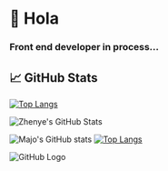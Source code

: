 # 👋 Hola
### Front end developer in process... 

## &#x1f4c8; GitHub Stats


[![Top Langs](https://github-readme-stats.vercel.app/api/top-langs/?username=beck2301&layout=compact&show_icons=true&theme=radical)](https://github.com/anuraghazra/github-readme-stats)

  <img align="center" src="https://github-readme-stats.vercel.app/api?username=beck2301&show_icons=true&line_height=27&count_private=true&title_color=6aa6f8&text_color=8a919a&icon_color=6aa6f8&bg_color=0e1116" alt="Zhenye's GitHub Stats" />


![Majo's GitHub stats](https://github-readme-stats.vercel.app/api?username=beck2301&hide=contribs,prs&theme=buefy&show_icons=true) [![Top Langs](https://github-readme-stats.vercel.app/api/top-langs/?username=beck2301&layout=compact&theme=buefy)](https://github.com/majoledesma/github-readme-stats)

![GitHub Logo](https://i.ibb.co/0cCqD9N/BE-LG-Baner.png)

<!--
**Beck2301/beck2301** is a ✨ _special_ ✨ repository because its `README.md` (this file) appears on your GitHub profile.

Here are some ideas to get you started:

- 🔭 I’m currently working on ...
- 🌱 I’m currently learning ...
- 👯 I’m looking to collaborate on ...
- 🤔 I’m looking for help with ...
- 💬 Ask me about ...
- 📫 How to reach me: ...
- 😄 Pronouns: ...
- ⚡ Fun fact: ...
-->
